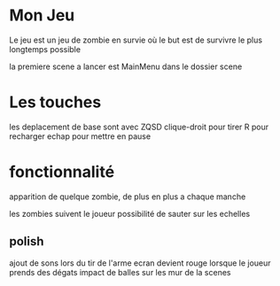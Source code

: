 # Mon Jeu

Le jeu est un jeu de zombie en survie où le but est de survivre le plus longtemps possible

la premiere scene a lancer est MainMenu dans le dossier scene

# Les touches

les deplacement de base sont avec ZQSD
clique-droit pour tirer
R pour recharger
echap pour mettre en pause

# fonctionnalité

apparition de quelque zombie, de plus en plus a chaque manche

les zombies suivent le joueur
possibilité de sauter sur les echelles

## polish
ajout de sons lors du tir de l'arme
ecran devient rouge lorsque le joueur prends des dégats
impact de balles sur les mur de la scenes
